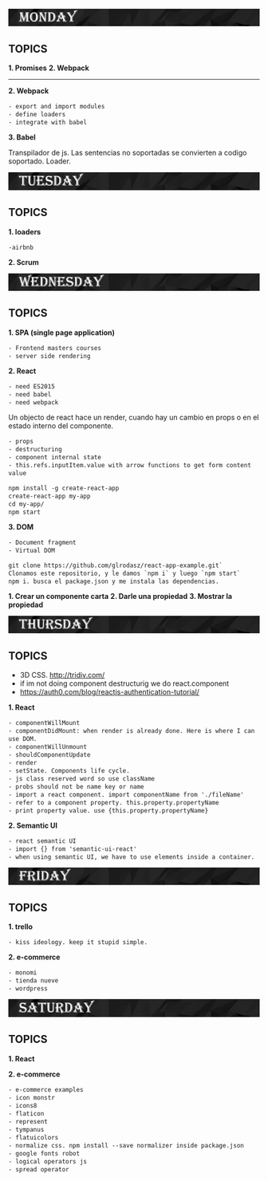 ![monday](/images/monday.png)

## TOPICS

**1. Promises**
**2. Webpack**

___

**2. Webpack**

    - export and import modules
    - define loaders
    - integrate with babel

**3. Babel** 

Transpilador de js. Las sentencias no soportadas se convierten a codigo soportado.
Loader.

![monday](/images/tuesday.png)

## TOPICS

**1. loaders**
 
    -airbnb
    
**2. Scrum**

![wednesday](/images/wednesday.png)

## TOPICS

**1. SPA (single page application)**

    - Frontend masters courses
    - server side rendering

**2. React**

    - need ES2015
    - need babel
    - need webpack

Un objecto de react hace un render, cuando hay un cambio en props o en el estado interno del componente.

    - props
    - destructuring
    - component internal state
    - this.refs.inputItem.value with arrow functions to get form content value

```
npm install -g create-react-app
create-react-app my-app
cd my-app/
npm start
```

**3. DOM**

    - Document fragment
    - Virtual DOM
    
```
git clone https://github.com/glrodasz/react-app-example.git`
Clonamos este repositorio, y le damos `npm i` y luego `npm start`
npm i. busca el package.json y me instala las dependencias.
```

**1. Crear un componente carta**
**2. Darle una propiedad**
**3. Mostrar la propiedad**

![thursday](/images/thursday.png)

## TOPICS

- 3D CSS. http://tridiv.com/
- if im not doing component destructurig we do react.component
- https://auth0.com/blog/reactjs-authentication-tutorial/

**1. React**

    - componentWillMount
    - componentDidMount: when render is already done. Here is where I can use DOM.
    - componentWillUnmount
    - shouldComponentUpdate
    - render
    - setState. Components life cycle.
    - js class reserved word so use className
    - probs should not be name key or name
    - import a react component. import componentName from './fileName'
    - refer to a component property. this.property.propertyName
    - print property value. use {this.property.propertyName}
    
**2. Semantic UI**

    - react semantic UI
    - import {} from 'semantic-ui-react'
    - when using semantic UI, we have to use elements inside a container.

![friday](/images/friday.png)

## TOPICS

**1. trello**

    - kiss ideology. keep it stupid simple.
    
**2. e-commerce**

    - monomi
    - tienda nueve
    - wordpress

![saturday](/images/saturday.png)

## TOPICS

**1. React**

**2. e-commerce**

    - e-commerce examples
    - icon monstr
    - icons8
    - flaticon
    - represent
    - tympanus
    - flatuicolors
    - normalize css. npm install --save normalizer inside package.json
    - google fonts robot
    - logical operators js
    - spread operator





